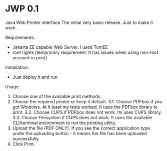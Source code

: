 # JWP 0.1
Java Web Printer interface
The initial very basic release. Just to make it work.

Requirements:
* Jakarta EE capable Web Server. I used TomEE
* root rights (temprorary requirement. It has issues when using non-root account ro print)

Installation:
* Just deploy it and run

Usage:
1. Choose one of the available print methods.
2. Choose the required printer or keep it default.
3.1. Choose PDFbox if you got Windows. At lt least my tests worked. It uses the PDFbox library to print.
3.2. Choose CUPS if PDFbox does not work. Its uses CUPS library,
3.3. Choose Filesystem if CUPS does not work. It uses the available CLI/terminal environment to run the printing utility.
4. Upload the file (PDF ONLY). If you see the correct application type under the uploading button - it means the file has been uploaded successfully.
5. Click Print.
